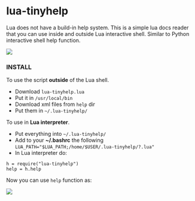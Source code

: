 # lua-tinyhelp
Lua does not have a build-in help system. This is a simple lua docs reader that you can use inside and outside Lua interactive shell.
Similar to Python interactive shell help function.

![](http://i.imgur.com/8G8zLYz.png)


### INSTALL

To use the script **outside** of the Lua shell.

- Download `lua-tinyhelp.lua`
- Put it in `/usr/local/bin`
- Download xml files from `help` dir
- Put them in `~/.lua-tinyhelp/`


To use in **Lua interpreter**.

- Put everything into `~/.lua-tinyhelp/`
- Add to your **~/.bashrc** the following `LUA_PATH="$LUA_PATH;/home/$USER/.lua-tinyhelp/?.lua"`
- In Lua interpreter do:

```
h = require("lua-tinyhelp")
help = h.help
```

Now you can use `help` function as:


![](http://i.imgur.com/rZQ8gMu.png)
